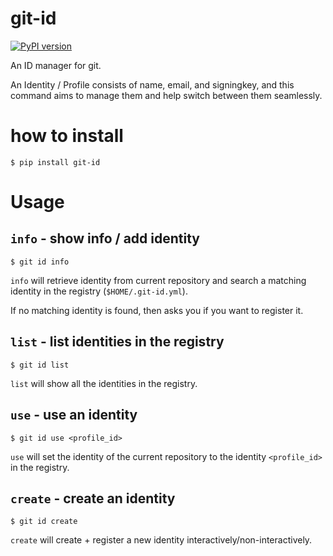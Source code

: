 # git-id
[![PyPI version](https://badge.fury.io/py/git-id.svg)](https://badge.fury.io/py/git-id)


An ID manager for git.

An Identity / Profile consists of name, email, and signingkey, and this command aims to manage them and help switch between them seamlessly.

# how to install

```
$ pip install git-id
```

# Usage

## `info` - show info / add identity
```
$ git id info
```

`info` will retrieve identity from current repository and search a matching identity in the registry (`$HOME/.git-id.yml`).

If no matching identity is found, then asks you if you want to register it.

## `list` - list identities in the registry
```
$ git id list
```

`list` will show all the identities in the registry.

## `use` - use an identity
```
$ git id use <profile_id>
```

`use` will set the identity of the current repository to the identity `<profile_id>` in the registry.

## `create` - create an identity
```
$ git id create
```

`create` will create + register a new identity interactively/non-interactively.
